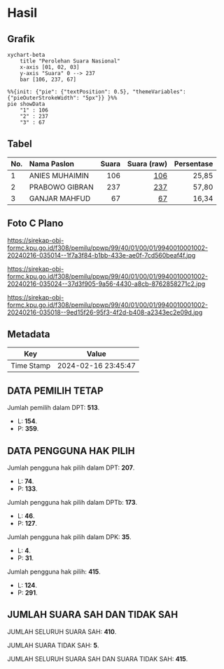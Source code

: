 # Hasil

## Grafik

```mermaid
xychart-beta
    title "Perolehan Suara Nasional"
    x-axis [01, 02, 03]
    y-axis "Suara" 0 --> 237
    bar [106, 237, 67]
```

```mermaid
%%{init: {"pie": {"textPosition": 0.5}, "themeVariables": {"pieOuterStrokeWidth": "5px"}} }%%
pie showData
    "1" : 106
    "2" : 237
    "3" : 67
```

## Tabel

| No. | Nama Paslon    | Suara | Suara (raw) | Persentase |
|:--- |:-------------- | -----:| -----------:| ----------:|
| 1   | ANIES MUHAIMIN | 106   | [106][p-1]  | 25,85      |
| 2   | PRABOWO GIBRAN | 237   | [237][p-2]  | 57,80      |
| 3   | GANJAR MAHFUD  | 67    | [67][p-3]   | 16,34      |


[p-1]: https://github.com/gigit-pemilu/pemilu-2024/blob/main/pilpres/hitung-suara/sub/99-luar-negeri/sub/40-dubai-uni-emirat-arab/sub/01-dubai-uni-emirat-arab/sub/0001-dubai-uni-emirat-arab/sub/002-tps/sub/paslon-1.txt
[p-2]: https://github.com/gigit-pemilu/pemilu-2024/blob/main/pilpres/hitung-suara/sub/99-luar-negeri/sub/40-dubai-uni-emirat-arab/sub/01-dubai-uni-emirat-arab/sub/0001-dubai-uni-emirat-arab/sub/002-tps/sub/paslon-2.txt
[p-3]: https://github.com/gigit-pemilu/pemilu-2024/blob/main/pilpres/hitung-suara/sub/99-luar-negeri/sub/40-dubai-uni-emirat-arab/sub/01-dubai-uni-emirat-arab/sub/0001-dubai-uni-emirat-arab/sub/002-tps/sub/paslon-3.txt

## Foto C Plano

https://sirekap-obj-formc.kpu.go.id/f308/pemilu/ppwp/99/40/01/00/01/9940010001002-20240216-035014--1f7a3f84-b1bb-433e-ae0f-7cd560beaf4f.jpg

https://sirekap-obj-formc.kpu.go.id/f308/pemilu/ppwp/99/40/01/00/01/9940010001002-20240216-035024--37d3f905-9a56-4430-a8cb-8762858271c2.jpg

https://sirekap-obj-formc.kpu.go.id/f308/pemilu/ppwp/99/40/01/00/01/9940010001002-20240216-035018--9ed15f26-95f3-4f2d-b408-a2343ec2e09d.jpg


## Metadata

| Key        | Value               |
| ---------- | ------------------- |
| Time Stamp | 2024-02-16 23:45:47 |


## DATA PEMILIH TETAP

Jumlah pemilih dalam DPT: **513**.
 * L: **154**.
 * P: **359**.

## DATA PENGGUNA HAK PILIH

Jumlah pengguna hak pilih dalam DPT: **207**.
 * L: **74**.
 * P: **133**.

Jumlah pengguna hak pilih dalam DPTb: **173**.
 * L: **46**.
 * P: **127**.

Jumlah pengguna hak pilih dalam DPK: **35**.
 * L: **4**.
 * P: **31**.

Jumlah pengguna hak pilih: **415**.
 * L: **124**.
 * P: **291**.

## JUMLAH SUARA SAH DAN TIDAK SAH

JUMLAH SELURUH SUARA SAH: **410**.

JUMLAH SUARA TIDAK SAH: **5**.

JUMLAH SELURUH SUARA SAH DAN SUARA TIDAK SAH: **415**.


